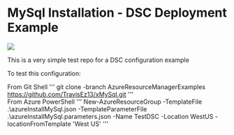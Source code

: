 # MySql Installation - DSC Deployment Example

<!-- as of 5/2015 GitHub Flavored Markdown does not allow the target attribute, 
     using the workaround of directly using HTML -->
<a href="https://portal.azure.com/#create/Microsoft.Template/uri/https%3A%2F%2Fraw.githubusercontent.com%2FTravisEz13%2FxMySql%2FAzureResourceManagerExamples%2FExamples%2FAzure%2FazureInstallMySql.json" target="_blank">
<img src="http://azuredeploy.net/deploybutton.png" />
</a>

This is a very simple test repo for a DSC configuration example

To test this configuration:

From Git Shell
'''
git clone -branch AzureResourceManagerExamples https://github.com/TravisEz13/xMySql.git
'''    
From Azure PowerShell
'''
New-AzureResourceGroup -TemplateFile .\azureInstallMySql.json -TemplateParameterFile .\azureInstallMySql.parameters.json -Name TestDSC -Location WestUS -locationFromTemplate 'West US'
'''